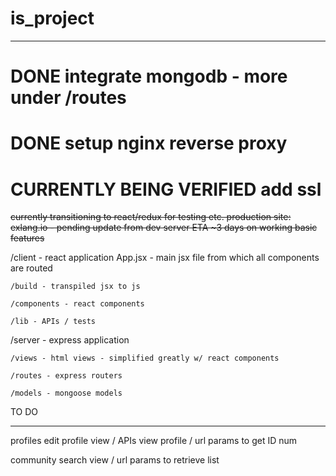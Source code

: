 # is_project
******
# DONE integrate mongodb - more under /routes
# DONE setup nginx reverse proxy
# CURRENTLY BEING VERIFIED add ssl 

<strike>currently transitioning to react/redux for testing etc. production site: exlang.io - pending update from dev server ETA ~3 days on working basic features</strike>

/client - react application
	App.jsx - main jsx file from which all components are routed
	
	/build - transpiled jsx to js
	
	/components - react components
	
	/lib - APIs / tests

/server - express application

	/views - html views - simplified greatly w/ react components 

	/routes - express routers

	/models - mongoose models


TO DO
******
profiles
	edit profile view / APIs
	view profile / url params to get ID num
	
community
	search view / url params to retrieve list
